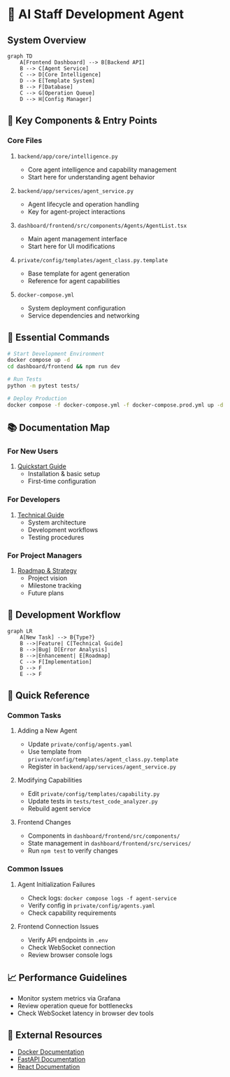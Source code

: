 # 🎯 AI Staff Development Agent

## System Overview

```mermaid
graph TD
    A[Frontend Dashboard] --> B[Backend API]
    B --> C[Agent Service]
    C --> D[Core Intelligence]
    D --> E[Template System]
    B --> F[Database]
    C --> G[Operation Queue]
    D --> H[Config Manager]
```

## 🔑 Key Components & Entry Points

### Core Files
1. `backend/app/core/intelligence.py`
   - Core agent intelligence and capability management
   - Start here for understanding agent behavior

2. `backend/app/services/agent_service.py`
   - Agent lifecycle and operation handling
   - Key for agent-project interactions

3. `dashboard/frontend/src/components/Agents/AgentList.tsx`
   - Main agent management interface
   - Start here for UI modifications

4. `private/config/templates/agent_class.py.template`
   - Base template for agent generation
   - Reference for agent capabilities

5. `docker-compose.yml`
   - System deployment configuration
   - Service dependencies and networking

## 🚀 Essential Commands

```bash
# Start Development Environment
docker compose up -d
cd dashboard/frontend && npm run dev

# Run Tests
python -m pytest tests/

# Deploy Production
docker compose -f docker-compose.yml -f docker-compose.prod.yml up -d
```

## 📚 Documentation Map

### For New Users
1. [Quickstart Guide](quickstart.md)
   - Installation & basic setup
   - First-time configuration

### For Developers
1. [Technical Guide](technical_guide.md)
   - System architecture
   - Development workflows
   - Testing procedures

### For Project Managers
1. [Roadmap & Strategy](roadmap.md)
   - Project vision
   - Milestone tracking
   - Future plans

## 🔄 Development Workflow

```mermaid
graph LR
    A[New Task] --> B{Type?}
    B -->|Feature| C[Technical Guide]
    B -->|Bug| D[Error Analysis]
    B -->|Enhancement| E[Roadmap]
    C --> F[Implementation]
    D --> F
    E --> F
```

## 🎯 Quick Reference

### Common Tasks
1. Adding a New Agent
   - Update `private/config/agents.yaml`
   - Use template from `private/config/templates/agent_class.py.template`
   - Register in `backend/app/services/agent_service.py`

2. Modifying Capabilities
   - Edit `private/config/templates/capability.py`
   - Update tests in `tests/test_code_analyzer.py`
   - Rebuild agent service

3. Frontend Changes
   - Components in `dashboard/frontend/src/components/`
   - State management in `dashboard/frontend/src/services/`
   - Run `npm test` to verify changes

### Common Issues
1. Agent Initialization Failures
   - Check logs: `docker compose logs -f agent-service`
   - Verify config in `private/config/agents.yaml`
   - Check capability requirements

2. Frontend Connection Issues
   - Verify API endpoints in `.env`
   - Check WebSocket connection
   - Review browser console logs

## 📈 Performance Guidelines

- Monitor system metrics via Grafana
- Review operation queue for bottlenecks
- Check WebSocket latency in browser dev tools

## 🔗 External Resources

- [Docker Documentation](https://docs.docker.com/)
- [FastAPI Documentation](https://fastapi.tiangolo.com/)
- [React Documentation](https://reactjs.org/)
